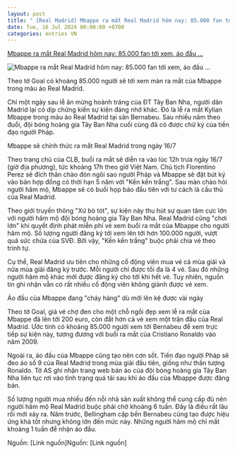 ```yaml
---
layout: post
title: " [Real Madrid] Mbappe ra mắt Real Madrid hôm nay: 85.000 fan tới xem, áo đấu ..."
date: Tue, 16 Jul 2024 00:00:00 +0700
categories: entries VN
---
```

[Mbappe ra mắt Real Madrid hôm nay: 85.000 fan tới xem, áo đấu ...](https://www.24h.com.vn/bong-da/mbappe-ra-mat-real-madrid-hom-nay-85000-fan-toi-xem-ao-dau-chay-hang-c48a1586053.html)

![Mbappe ra mắt Real Madrid hôm nay: 85.000 fan tới xem, áo đấu ...](https://cdn.24h.com.vn/upload/3-2024/images/2024-07-16/23-1200-1721078969-141-width1200height628-watermark.jpg)

Theo tờ Goal có khoảng 85.000 người sẽ tới xem màn ra mắt của Mbappe trong màu áo Real Madrid.

Chỉ một ngày sau lễ ăn mừng hoành tráng của ĐT Tây Ban Nha, người dân Madrid lại có dịp chứng kiến sự kiện đáng nhớ khác. Đó là lễ ra mắt Kylian Mbappe trong màu áo Real Madrid tại sân Bernabeu. Sau nhiều năm theo đuổi, đội bóng hoàng gia Tây Ban Nha cuối cùng đã có được chữ ký của tiền đạo người Pháp.

Mbappe sẽ chính thức ra mắt Real Madrid trong ngày 16/7

Theo trang chủ của CLB, buổi ra mắt sẽ diễn ra vào lúc 12h trưa ngày 16/7 (giờ địa phương), tức khoảng 17h theo giờ Việt Nam. Chủ tịch Florentino Perez sẽ đích thân chào đón ngôi sao người Pháp và Mbappe sẽ đặt bút ký vào bản hợp đồng có thời hạn 5 năm với "Kền kền trắng". Sau màn chào hỏi người hâm mộ, Mbappe sẽ có buổi họp báo đầu tiên với tư cách là cầu thủ của Real Madrid.

Theo giới truyền thông "Xứ bò tót", sự kiện này thu hút sự quan tâm cực lớn với người hâm mộ đội bóng hoàng gia Tây Ban Nha. Real Madrid cũng "chơi lớn" khi quyết định phát miễn phí vé xem buổi ra mắt của Mbappe cho người hâm mộ. Số lượng người đăng ký tới xem lên tới hơn 100.000 người, vượt quá sức chứa của SVĐ. Bởi vậy, "Kền kền trắng" buộc phải chia vé theo trình tự.

Cụ thể, Real Madrid ưu tiên cho những cổ động viên mua vé cả mùa giải và nửa mùa giải đăng ký trước. Mỗi người chỉ được tối đa là 4 vé. Sau đó những người hâm mộ khác mới được đăng ký cho tới khi hết vé. Tuy nhiên, nguồn tin ghi nhận vẫn có rất nhiều cổ động viên không giành được vé xem.

Áo đấu của Mbappe đang "cháy hàng" dù mới lên kệ được vài ngày

Theo tờ Goal, giá vé chợ đen cho một chỗ ngồi đẹp xem lễ ra mắt của Mbappe đã lên tới 200 euro, còn đắt hơn cả vé xem một trận đấu của Real Madrid. Ước tính có khoảng 85.000 người xem tới Bernabeu để xem trực tiếp sự kiện này, tương đương với buổi ra mắt của Cristiano Ronaldo vào năm 2009.

Ngoài ra, áo đấu của Mbappe cũng tạo nên cơn sốt. Tiền đạo người Pháp sẽ đeo áo số 9 của Real Madrid trong mùa giải đầu tiên, giống như thần tượng Ronaldo. Tờ AS ghi nhận trang web bán áo của đội bóng hoàng gia Tây Ban Nha liên tục rơi vào tình trạng quá tải sau khi áo đấu của Mbappe được đăng bán.

Số lượng người mua nhiều đến nỗi nhà sản xuất không thể cung cấp đủ nên người hâm mộ Real Madrid buộc phải chờ khoảng 6 tuần. Đây là điều rất lâu rồi mới xảy ra. Năm trước, Bellingham cập bến Bernabeu cũng tạo được hiệu ứng khá tốt nhưng không lớn đến mức này. Những người hâm mộ chỉ mất khoảng 1 tuần để nhận áo đấu.

Nguồn: [Link nguồn]Nguồn: [Link nguồn]

